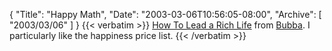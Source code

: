 {
  "Title": "Happy Math",
  "Date": "2003-03-06T10:56:05-08:00",
  "Archive": [
    "2003/03/06"
  ]
}
{{< verbatim >}}
<a href="http://www.fastcompany.com/online/68/richlife.html">How To Lead a Rich Life</a> from <a href="http://www.neelbubba.com/Play/Archive/2003_03_01_index.php#90208936">Bubba</a>.  I particularly like the happiness price list.
{{< /verbatim >}}
